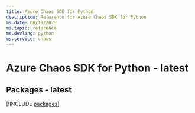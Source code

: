 ```yaml
---
title: Azure Chaos SDK for Python
description: Reference for Azure Chaos SDK for Python
ms.date: 08/19/2025
ms.topic: reference
ms.devlang: python
ms.service: chaos
---
```

# Azure Chaos SDK for Python - latest
## Packages - latest
[!INCLUDE [packages](chaos-index.md)]